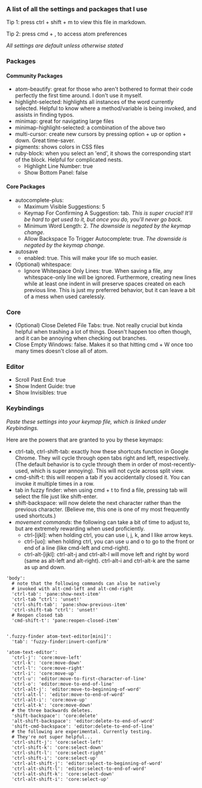 ### A list of all the settings and packages that I use

Tip 1: press ctrl + shift + m to view this file in markdown.

Tip 2: press cmd + , to access atom preferences

*All settings are default unless otherwise stated*
  
### Packages
#### Community Packages
* atom-beautify: great for those who aren't bothered to format their code perfectly the first time around. I don't use it myself.
* highlight-selected: highlights all instances of the word currently selected. Helpful to know where a method/variable is being invoked, and assists in finding typos.
* minimap: great for navigating large files
* minimap-highlight-selected: a combination of the above two
* multi-cursor: create new cursors by pressing option + up or option + down. Great time-saver.
* pigments: shows colors in CSS files
* ruby-block: when you select an 'end', it shows the corresponding start of the block. Helpful for complicated nests.
  * Highlight Line Number: true
  * Show Bottom Panel: false

#### Core Packages
* autocomplete-plus:
  * Maximum Visible Suggestions: 5
  * Keymap For Confirming A Suggestion: tab.  *This is super crucial! It'll be hard to get used to it, but once you do, you'll never go back.*
  * Minimum Word Length: 2.  *The downside is negated by the keymap change.*
  * Allow Backspace To Trigger Autocomplete: true.  *The downside is negated by the keymap change.*
* autosave
  * enabled: true. This will make your life so much easier.
* (Optional) whitespace:
  * Ignore Whitespace Only Lines: true. When saving a file, any whitespace-only line will be ignored. Furthermore, creating new lines while at least one indent in will preserve spaces created on each previous line. This is just my preferred behavior, but it can leave a bit of a mess when used carelessly.

### Core
* (Optional) Close Deleted File Tabs: true. Not really crucial but kinda helpful when trashing a lot of things. Doesn't happen too often though, and it can be annoying when checking out branches.
* Close Empty Windows: false. Makes it so that hitting cmd + W once too many times doesn't close all of atom.

### Editor
* Scroll Past End: true
* Show Indent Guide: true
* Show Invisibles: true

### Keybindings
*Paste these settings into your keymap file, which is linked under Keybindings.*

Here are the powers that are granted to you by these keymaps:
* ctrl-tab, ctrl-shift-tab: exactly how these shortcuts function in Google Chrome. They will cycle through open tabs right and left, respectively. (The default behavior is to cycle through them in order of most-recently-used, which is super annoying). This will not cycle across split view.
* cmd-shift-t: this will reopen a tab if you accidentally closed it. You can invoke it multiple times in a row.
* tab in fuzzy finder: when using cmd + t to find a file, pressing tab will select the file just like shift-enter.
* shift-backspace: will now delete the next character rather than the previous character. (Believe me, this one is one of my most frequently used shortcuts.)
* *movement commands*: the following can take a bit of time to adjust to, but are extremely rewarding when used proficiently.
  * ctrl-[ijkl]: when holding ctrl, you can use i, j, k, and l like arrow keys.
  * ctrl-[uo]: when holding ctrl, you can use u and o to go to the front or end of a line (like cmd-left and cmd-right).
  * ctrl-alt-[ijkl]: ctrl-alt-j and ctrl-alt-l will move left and right by word (same as alt-left and alt-right). ctrl-alt-i and ctrl-alt-k are the same as up and down.

```
'body':
  # note that the following commands can also be natively
  # invoked with alt-cmd-left and alt-cmd-right
  'ctrl-tab': 'pane:show-next-item'
  'ctrl-tab ^ctrl': 'unset!'
  'ctrl-shift-tab': 'pane:show-previous-item'
  'ctrl-shift-tab ^ctrl': 'unset!'
  # Reopen closed tab
  'cmd-shift-t': 'pane:reopen-closed-item'


'.fuzzy-finder atom-text-editor[mini]':
  'tab': 'fuzzy-finder:invert-confirm'
  
'atom-text-editor':
  'ctrl-j': 'core:move-left'
  'ctrl-k': 'core:move-down'
  'ctrl-l': 'core:move-right'
  'ctrl-i': 'core:move-up'
  'ctrl-u': 'editor:move-to-first-character-of-line'
  'ctrl-o': 'editor:move-to-end-of-line'
  'ctrl-alt-j': 'editor:move-to-beginning-of-word'
  'ctrl-alt-l': 'editor:move-to-end-of-word'
  'ctrl-alt-i': 'core:move-up'
  'ctrl-alt-k': 'core:move-down'
  # the three backwards deletes.
  'shift-backspace': 'core:delete'
  'alt-shift-backspace': 'editor:delete-to-end-of-word'
  'shift-cmd-backspace': 'editor:delete-to-end-of-line'
  # the following are experimental. Currently testing.
  # They're not super helpful...
  'ctrl-shift-j': 'core:select-left'
  'ctrl-shift-k': 'core:select-down'
  'ctrl-shift-l': 'core:select-right'
  'ctrl-shift-i': 'core:select-up'
  'ctrl-alt-shift-j': 'editor:select-to-beginning-of-word'
  'ctrl-alt-shift-l': 'editor:select-to-end-of-word'
  'ctrl-alt-shift-k': 'core:select-down'
  'ctrl-alt-shift-i': 'core:select-up'

```
